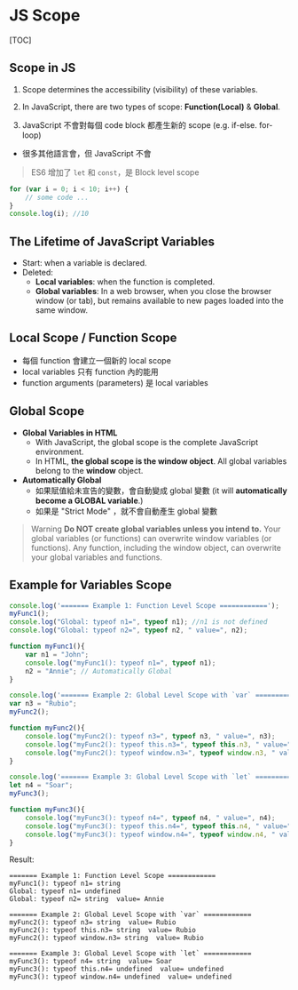 # JS Scope

[TOC]



## Scope in JS

1. Scope determines the accessibility (visibility) of these variables.

2. In JavaScript, there are two types of scope: **Function(Local)** & **Global**.

3. JavaScript 不會對每個 code block 都產生新的 scope (e.g. if-else. for-loop)
  * 很多其他語言會，但 JavaScript 不會 
  
> ES6 增加了 `let` 和 `const`，是 Block level scope


````js
for (var i = 0; i < 10; i++) {
    // some code ...
}
console.log(i); //10
````





## The Lifetime of JavaScript Variables

- Start: when a variable is declared.
- Deleted:
  - __Local variables__: when the function is completed.
  - __Global variables__: In a web browser, when you close the browser window (or tab), but remains available to new pages loaded into the same window.






## Local Scope / Function Scope

* 每個 function 會建立一個新的 local scope
* local variables 只有 function 內的能用
* function arguments (parameters) 是 local variables





## Global Scope

* __Global Variables in HTML__
  * With JavaScript, the global scope is the complete JavaScript environment.
  * In HTML, __the global scope is the window object__. All global variables belong to the __window__ object.
* __Automatically Global__
  * 如果賦值給未宣告的變數，會自動變成 global 變數 (it will __automatically become a GLOBAL variable__.)
  * 如果是 "Strict Mode" ，就不會自動產生 global 變數


> Warning
> __Do NOT create global variables unless you intend to.__
> Your global variables (or functions) can overwrite window variables (or functions).
> Any function, including the window object, can overwrite your global variables and functions.






## Example for Variables Scope

````js
console.log('======= Example 1: Function Level Scope ============');
myFunc1();
console.log("Global: typeof n1=", typeof n1); //n1 is not defined
console.log("Global: typeof n2=", typeof n2, " value=", n2);

function myFunc1(){
    var n1 = "John";
    console.log("myFunc1(): typeof n1=", typeof n1);
    n2 = "Annie"; // Automatically Global
}

console.log('======= Example 2: Global Level Scope with `var` ============');
var n3 = "Rubio";
myFunc2();

function myFunc2(){
    console.log("myFunc2(): typeof n3=", typeof n3, " value=", n3);
    console.log("myFunc2(): typeof this.n3=", typeof this.n3, " value=", this.n3);
    console.log("myFunc2(): typeof window.n3=", typeof window.n3, " value=", window.n3); //Global Variables in HTML
}

console.log('======= Example 3: Global Level Scope with `let` ============');
let n4 = "Soar";
myFunc3();

function myFunc3(){
    console.log("myFunc3(): typeof n4=", typeof n4, " value=", n4);
    console.log("myFunc3(): typeof this.n4=", typeof this.n4, " value=", this.n4);
    console.log("myFunc3(): typeof window.n4=", typeof window.n4, " value=", window.n4);
}
````

Result:

````
======= Example 1: Function Level Scope ============
myFunc1(): typeof n1= string
Global: typeof n1= undefined
Global: typeof n2= string  value= Annie

======= Example 2: Global Level Scope with `var` ============
myFunc2(): typeof n3= string  value= Rubio
myFunc2(): typeof this.n3= string  value= Rubio
myFunc2(): typeof window.n3= string  value= Rubio

======= Example 3: Global Level Scope with `let` ============
myFunc3(): typeof n4= string  value= Soar
myFunc3(): typeof this.n4= undefined  value= undefined
myFunc3(): typeof window.n4= undefined  value= undefined
````




